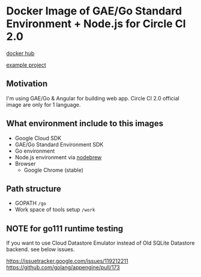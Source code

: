 # Docker Image of GAE/Go Standard Environment + Node.js for Circle CI 2.0

[docker hub](https://hub.docker.com/r/vvakame/circleci-gaego/)

[example project](https://github.com/vvakame/ucon-todo)

## Motivation

I'm using GAE/Go & Angular for building web app.
Circle CI 2.0 official image are only for 1 language.

## What environment include to this images

* Google Cloud SDK
* GAE/Go Standard Environment SDK
* Go environment
* Node.js environment via [nodebrew](https://github.com/hokaccha/nodebrew)
* Browser
  * Google Chrome (stable)

## Path structure

* GOPATH `/go`
* Work space of tools setup `/work`

## NOTE for go111 runtime testing

If you want to use Cloud Datastore Emulator instead of Old SQLite Datastore backend.
see below issues.

https://issuetracker.google.com/issues/119212211
https://github.com/golang/appengine/pull/173
